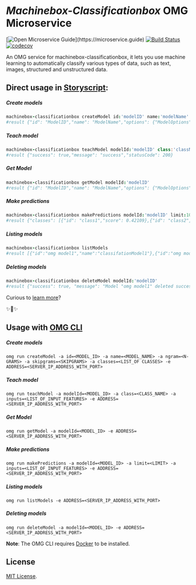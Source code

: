 # _Machinebox-Classificationbox_ OMG Microservice

[![Open Microservice Guide](https://img.shields.io/badge/OMG%20Enabled-👍-green.svg?)](https://microservice.guide)
[![Build Status](https://travis-ci.com/omg-services/machinebox-classificationbox.svg?branch=master)](https://travis-ci.com/omg-services/machinebox-classificationbox)
[![codecov](https://codecov.io/gh/omg-services/machinebox-classificationbox/branch/master/graph/badge.svg)](https://codecov.io/gh/omg-services/machinebox-classificationbox)


An OMG service for machinebox-classificationbox, it lets you use machine learning to automatically classify various types of data, such as text, images, structured and unstructured data.

## Direct usage in [Storyscript](https://storyscript.io/):

##### Create models
```coffee
machinebox-classificationbox createModel id:'modelID' name:'modelName' ngram:1 skipgrams:1 classes:'["class1", "class2", "class3"]'
#result {"id": "ModelID","name": "ModelName","options": {"ModelOptions"},"classes": ["ClassesList"]}
```
##### Teach model
```coffee
machinebox-classificationbox teachModel modelId:'modelID' class:'className' inputs:'[{"key": "user_age", "type": "number", "value": "25"},{"key": "user_interests", "type": "list", "value": "music,cooking,ml"},{"key": "user_location", "type": "keyword", "value": "London"}]'
#result {"success": true,"message": "success","statusCode": 200}
```
##### Get Model
```coffee
machinebox-classificationbox getModel modelId:'modelID'
#result {"id": "ModelID","name": "ModelName","options": {"ModelOptions"},"classes": ["ClassesList"]}
```
##### Make predictions
```coffee
machinebox-classificationbox makePredictions modelId:'modelID' limit:10 inputs:'[{"key": "user_age", "type": "number", "value": "25"},{"key": "user_interests", "type": "list", "value": "music,cooking,ml"},{"key": "user_location", "type": "keyword", "value": "London"}]'
#result {"classes": [{"id": "class1","score": 0.42109},{"id": "class2","score": 0.293062}]}
```
##### Listing models
```coffee
machinebox-classificationbox listModels
#result [{"id":"omg model1","name":"classifationModel1"},{"id":"omg model2","name":"classifationModel2"}]
```
##### Deleting models
```coffee
machinebox-classificationbox deleteModel modelId:'modelID'
#result {"success": true, "message": "Model "omg model1" deleted successfully","statusCode": 200}
```

Curious to [learn more](https://docs.storyscript.io/)?

✨🍰✨

## Usage with [OMG CLI](https://www.npmjs.com/package/omg)

##### Create models
```shell
omg run createModel -a id=<MODEL_ID> -a name=<MODEL_NAME> -a ngram=<N-GRAMS> -a skipgrams=<SKIPGRAMS> -a classes=<LIST_OF CLASSES> -e ADDRESS=<SERVER_IP_ADDRESS_WITH_PORT>
```
##### Teach model
```shell
omg run teachModel -a modelId=<MODEL_ID> -a class=<CLASS_NAME> -a inputs=<LIST_OF_INPUT_FEATURES> -e ADDRESS=<SERVER_IP_ADDRESS_WITH_PORT>
```
##### Get Model
```shell
omg run getModel -a modelId=<MODEL_ID> -e ADDRESS=<SERVER_IP_ADDRESS_WITH_PORT>
```
##### Make predictions
```shell
omg run makePredictions -a modelId=<MODEL_ID> -a limit=<LIMIT> -a inputs=<LIST_OF_INPUT_FEATURES> -e ADDRESS=<SERVER_IP_ADDRESS_WITH_PORT>
```
##### Listing models
```shell
omg run listModels -e ADDRESS=<SERVER_IP_ADDRESS_WITH_PORT>
```
##### Deleting models
```shell
omg run deleteModel -a modelId=<MODEL_ID> -e ADDRESS=<SERVER_IP_ADDRESS_WITH_PORT>
```

**Note**: The OMG CLI requires [Docker](https://docs.docker.com/install/) to be installed.

## License
[MIT License](https://github.com/omg-services/machinebox-classificationbox/blob/master/LICENSE).
